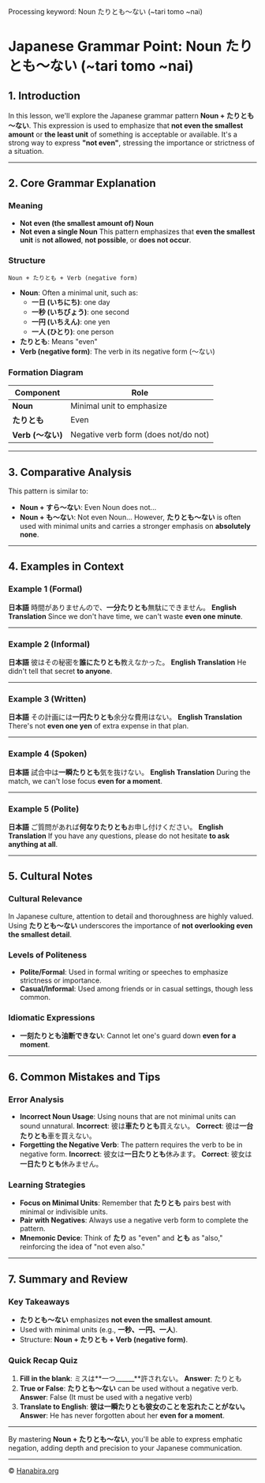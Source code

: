Processing keyword: Noun たりとも～ない (~tari tomo ~nai)
# Japanese Grammar Point: Noun たりとも～ない (~tari tomo ~nai)

## 1. Introduction
In this lesson, we'll explore the Japanese grammar pattern **Noun + たりとも～ない**. This expression is used to emphasize that **not even the smallest amount** or **the least unit** of something is acceptable or available. It's a strong way to express **"not even"**, stressing the importance or strictness of a situation.

---
## 2. Core Grammar Explanation
### Meaning
- **Not even (the smallest amount of) Noun**
- **Not even a single Noun**
This pattern emphasizes that **even the smallest unit** is **not allowed**, **not possible**, or **does not occur**.
### Structure
```
Noun + たりとも + Verb (negative form)
```
- **Noun**: Often a minimal unit, such as:
  - **一日 (いちにち)**: one day
  - **一秒 (いちびょう)**: one second
  - **一円 (いちえん)**: one yen
  - **一人 (ひとり)**: one person
- **たりとも**: Means "even"
- **Verb (negative form)**: The verb in its negative form (～ない)
### Formation Diagram
| Component          | Role                                |
|--------------------|-------------------------------------|
| **Noun**           | Minimal unit to emphasize           |
| **たりとも**       | Even                                |
| **Verb (～ない)**   | Negative verb form (does not/do not)|
---
## 3. Comparative Analysis
This pattern is similar to:
- **Noun + すら～ない**: Even Noun does not...
- **Noun + も～ない**: Not even Noun...
However, **たりとも～ない** is often used with minimal units and carries a stronger emphasis on **absolutely none**.
---
## 4. Examples in Context
### Example 1 (Formal)
**日本語**
時間がありませんので、**一分たりとも**無駄にできません。
**English Translation**
Since we don't have time, we can't waste **even one minute**.

---
### Example 2 (Informal)
**日本語**
彼はその秘密を**誰にたりとも**教えなかった。
**English Translation**
He didn't tell that secret **to anyone**.

---
### Example 3 (Written)
**日本語**
その計画には**一円たりとも**余分な費用はない。
**English Translation**
There's not **even one yen** of extra expense in that plan.

---
### Example 4 (Spoken)
**日本語**
試合中は**一瞬たりとも**気を抜けない。
**English Translation**
During the match, we can't lose focus **even for a moment**.

---
### Example 5 (Polite)
**日本語**
ご質問があれば**何なりたりとも**お申し付けください。
**English Translation**
If you have any questions, please do not hesitate **to ask anything at all**.

---
## 5. Cultural Notes
### Cultural Relevance
In Japanese culture, attention to detail and thoroughness are highly valued. Using **たりとも～ない** underscores the importance of **not overlooking even the smallest detail**.
### Levels of Politeness
- **Polite/Formal**: Used in formal writing or speeches to emphasize strictness or importance.
- **Casual/Informal**: Used among friends or in casual settings, though less common.
### Idiomatic Expressions
- **一刻たりとも油断できない**: Cannot let one's guard down **even for a moment**.

---
## 6. Common Mistakes and Tips
### Error Analysis
- **Incorrect Noun Usage**: Using nouns that are not minimal units can sound unnatural.
  **Incorrect**: 彼は**車たりとも**買えない。
  **Correct**: 彼は**一台たりとも**車を買えない。
- **Forgetting the Negative Verb**: The pattern requires the verb to be in negative form.
  **Incorrect**: 彼女は**一日たりとも**休みます。
  **Correct**: 彼女は**一日たりとも**休みません。
### Learning Strategies
- **Focus on Minimal Units**: Remember that **たりとも** pairs best with minimal or indivisible units.
- **Pair with Negatives**: Always use a negative verb form to complete the pattern.
- **Mnemonic Device**: Think of **たり** as "even" and **とも** as "also," reinforcing the idea of "not even also."
---
## 7. Summary and Review
### Key Takeaways
- **たりとも～ない** emphasizes **not even the smallest amount**.
- Used with minimal units (e.g., **一秒、一円、一人**).
- Structure: **Noun + たりとも + Verb (negative form)**.
### Quick Recap Quiz
1. **Fill in the blank**: ミスは**一つ______**許されない。
   **Answer**: たりとも
2. **True or False**: **たりとも～ない** can be used without a negative verb.
   **Answer**: False (It must be used with a negative verb)
3. **Translate to English**: **彼は一瞬たりとも彼女のことを忘れたことがない。**
   **Answer**: He has never forgotten about her **even for a moment**.
---
By mastering **Noun + たりとも～ない**, you'll be able to express emphatic negation, adding depth and precision to your Japanese communication.


---

© [Hanabira.org](https://hanabira.org)
